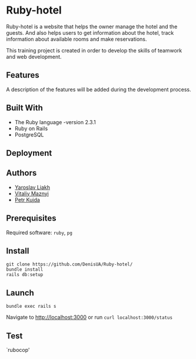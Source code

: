 # Ruby-hotel

Ruby-hotel is a website that helps the owner manage the hotel and the guests. And also helps users to get information about the hotel, track information about available rooms and make reservations. 

This training project is created in order to develop the skills of teamwork and web development.

## Features

A description of the features will be added during the development process.

## Built With

* The Ruby language -version 2.3.1
* Ruby on Rails
* PostgreSQL

## Deployment

## Authors

* [Yaroslav Liakh](https://github.com/yashka713)
* [Vitaliy Maznyi](https://github.com/Vitaliy-Maznyi)
* [Petr Kujda](https://github.com/PeterKujda)

Prerequisites
-------------
Required software: `ruby`, `pg`

Install
-----------------
```
git clone https://github.com/DenisUA/Ruby-hotel/
bundle install
rails db:setup
```

Launch
------------
```
bundle exec rails s
```
Navigate to [http://localhost:3000](http://localhost:3000) or run `curl localhost:3000/status`

Test
-------------
`rubocop'